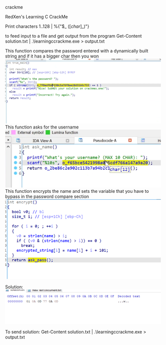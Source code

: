 crackme

RedXen's Learning C CrackMe



Print characters
1..128 | %{"$_ $([char]$_)"}


to feed input to a file and get output from the program
Get-Content solution.txt | .\learningccrackme.exe > output.txt

This function compares the password entered with a dynamically built string and if it has a bigger char then you won
![](2022-07-28-23-15-38.png)
This function asks for the username
![](2022-07-28-23-16-23.png)
This function encrypts the name and sets the variable that you have to bypass in the password compare section
![](2022-07-28-23-20-51.png)

Solution:
![](2022-07-28-23-17-17.png)

To send solution:
Get-Content solution.txt | .\learningccrackme.exe > output.txt
